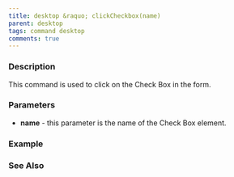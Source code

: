 ```yaml
---
title: desktop &raquo; clickCheckbox(name)
parent: desktop
tags: command desktop
comments: true
---
```


### Description

This command is used to click on the Check Box in the form.

### Parameters

- **name** - this parameter is the name of the Check Box element.

### Example


### See Also